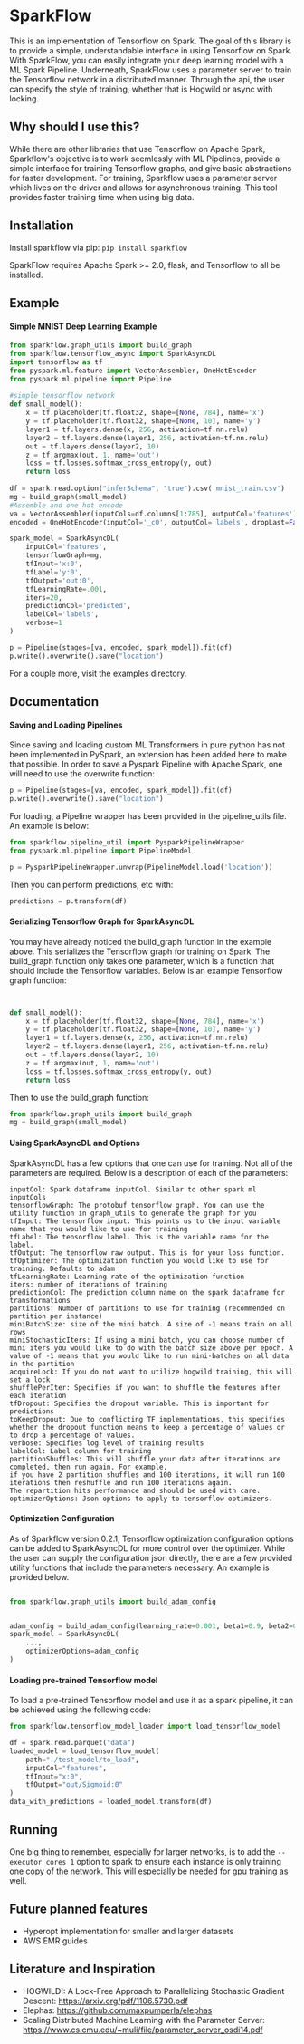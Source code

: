 # SparkFlow

This is an implementation of Tensorflow on Spark. The goal of this library is to provide a simple, understandable interface 
in using Tensorflow on Spark. With SparkFlow, you can easily integrate your deep learning model with a ML Spark Pipeline.
Underneath, SparkFlow uses a parameter server to train the Tensorflow network in a distributed manner. Through the api,
the user can specify the style of training, whether that is Hogwild or async with locking.

## Why should I use this?
While there are other libraries that use Tensorflow on Apache Spark, Sparkflow's objective is to work seemlessly 
with ML Pipelines, provide a simple interface for training Tensorflow graphs, and give basic abstractions for 
faster development. For training, Sparkflow uses a parameter server which lives on the driver and allows for asynchronous training. This tool 
provides faster training time when using big data.

## Installation

Install sparkflow via pip: `pip install sparkflow`

SparkFlow requires Apache Spark >= 2.0, flask, and Tensorflow to all be installed.


## Example

#### Simple MNIST Deep Learning Example

```python
from sparkflow.graph_utils import build_graph
from sparkflow.tensorflow_async import SparkAsyncDL
import tensorflow as tf
from pyspark.ml.feature import VectorAssembler, OneHotEncoder
from pyspark.ml.pipeline import Pipeline
    
#simple tensorflow network
def small_model():
    x = tf.placeholder(tf.float32, shape=[None, 784], name='x')
    y = tf.placeholder(tf.float32, shape=[None, 10], name='y')
    layer1 = tf.layers.dense(x, 256, activation=tf.nn.relu)
    layer2 = tf.layers.dense(layer1, 256, activation=tf.nn.relu)
    out = tf.layers.dense(layer2, 10)
    z = tf.argmax(out, 1, name='out')
    loss = tf.losses.softmax_cross_entropy(y, out)
    return loss
    
df = spark.read.option("inferSchema", "true").csv('mnist_train.csv')
mg = build_graph(small_model)
#Assemble and one hot encode
va = VectorAssembler(inputCols=df.columns[1:785], outputCol='features')
encoded = OneHotEncoder(inputCol='_c0', outputCol='labels', dropLast=False)

spark_model = SparkAsyncDL(
    inputCol='features',
    tensorflowGraph=mg,
    tfInput='x:0',
    tfLabel='y:0',
    tfOutput='out:0',
    tfLearningRate=.001,
    iters=20,
    predictionCol='predicted',
    labelCol='labels',
    verbose=1
)

p = Pipeline(stages=[va, encoded, spark_model]).fit(df)
p.write().overwrite().save("location")
``` 

For a couple more, visit the examples directory. 


## Documentation

#### Saving and Loading Pipelines

Since saving and loading custom ML Transformers in pure python has not been implemented in PySpark, an extension has been
added here to make that possible. In order to save a Pyspark Pipeline with Apache Spark, one will need to use the overwrite function:

```python
p = Pipeline(stages=[va, encoded, spark_model]).fit(df)
p.write().overwrite().save("location")
```

For loading, a Pipeline wrapper has been provided in the pipeline_utils file. An example is below:

```python
from sparkflow.pipeline_util import PysparkPipelineWrapper
from pyspark.ml.pipeline import PipelineModel

p = PysparkPipelineWrapper.unwrap(PipelineModel.load('location'))
``` 
Then you can perform predictions, etc with:

```python
predictions = p.transform(df)
```

#### Serializing Tensorflow Graph for SparkAsyncDL

You may have already noticed the build_graph function in the example above. This serializes the Tensorflow graph for training on Spark.
The build_graph function only takes one parameter, which is a function that should include the Tensorflow variables.
Below is an example Tensorflow graph function:

```python


def small_model():
    x = tf.placeholder(tf.float32, shape=[None, 784], name='x')
    y = tf.placeholder(tf.float32, shape=[None, 10], name='y')
    layer1 = tf.layers.dense(x, 256, activation=tf.nn.relu)
    layer2 = tf.layers.dense(layer1, 256, activation=tf.nn.relu)
    out = tf.layers.dense(layer2, 10)
    z = tf.argmax(out, 1, name='out')
    loss = tf.losses.softmax_cross_entropy(y, out)
    return loss
```

Then to use the build_graph function:

```python
from sparkflow.graph_utils import build_graph
mg = build_graph(small_model)
```

#### Using SparkAsyncDL and Options

SparkAsyncDL has a few options that one can use for training. Not all of the parameters are required. Below is a description 
of each of the parameters:

```
inputCol: Spark dataframe inputCol. Similar to other spark ml inputCols
tensorflowGraph: The protobuf tensorflow graph. You can use the utility function in graph_utils to generate the graph for you
tfInput: The tensorflow input. This points us to the input variable name that you would like to use for training
tfLabel: The tensorflow label. This is the variable name for the label.
tfOutput: The tensorflow raw output. This is for your loss function.
tfOptimizer: The optimization function you would like to use for training. Defaults to adam
tfLearningRate: Learning rate of the optimization function
iters: number of iterations of training
predictionCol: The prediction column name on the spark dataframe for transformations
partitions: Number of partitions to use for training (recommended on partition per instance)
miniBatchSize: size of the mini batch. A size of -1 means train on all rows
miniStochasticIters: If using a mini batch, you can choose number of mini iters you would like to do with the batch size above per epoch. A value of -1 means that you would like to run mini-batches on all data in the partition
acquireLock: If you do not want to utilize hogwild training, this will set a lock
shufflePerIter: Specifies if you want to shuffle the features after each iteration
tfDropout: Specifies the dropout variable. This is important for predictions
toKeepDropout: Due to conflicting TF implementations, this specifies whether the dropout function means to keep a percentage of values or to drop a percentage of values.
verbose: Specifies log level of training results
labelCol: Label column for training
partitionShuffles: This will shuffle your data after iterations are completed, then run again. For example,
if you have 2 partition shuffles and 100 iterations, it will run 100 iterations then reshuffle and run 100 iterations again.
The repartition hits performance and should be used with care.
optimizerOptions: Json options to apply to tensorflow optimizers.
```

#### Optimization Configuration

As of Sparkflow version 0.2.1, Tensorflow optimization configuration options can be added to SparkAsyncDL for more control 
over the optimizer. While the user can supply the configuration json directly, there are a few provided utility 
functions that include the parameters necessary. An example is provided below.

```python

from sparkflow.graph_utils import build_adam_config


adam_config = build_adam_config(learning_rate=0.001, beta1=0.9, beta2=0.999)
spark_model = SparkAsyncDL(
    ...,
    optimizerOptions=adam_config
)
```

#### Loading pre-trained Tensorflow model

To load a pre-trained Tensorflow model and use it as a spark pipeline, it can be achieved using the following code:

```python
from sparkflow.tensorflow_model_loader import load_tensorflow_model

df = spark.read.parquet("data")
loaded_model = load_tensorflow_model(
    path="./test_model/to_load",
    inputCol="features",
    tfInput="x:0",
    tfOutput="out/Sigmoid:0"
)
data_with_predictions = loaded_model.transform(df)
```


## Running

One big thing to remember, especially for larger networks, is to add the `--executor cores 1` option to spark to ensure
each instance is only training one copy of the network. This will especially be needed for gpu training as well.


## Future planned features 

* Hyperopt implementation for smaller and larger datasets
* AWS EMR guides


## Literature and Inspiration

* HOGWILD!: A Lock-Free Approach to Parallelizing Stochastic Gradient Descent: https://arxiv.org/pdf/1106.5730.pdf
* Elephas: https://github.com/maxpumperla/elephas
* Scaling Distributed Machine Learning with the Parameter Server: https://www.cs.cmu.edu/~muli/file/parameter_server_osdi14.pdf
